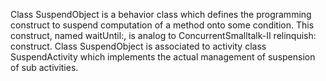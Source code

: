 Class SuspendObject is a behavior class which defines the programming construct to suspend computation of a method onto some condition.
This construct, named waitUntil:, is analog to ConcurrentSmalltalk-II relinquish: construct.
Class SuspendObject is associated to activity class SuspendActivity which implements the actual management of suspension of sub activities.